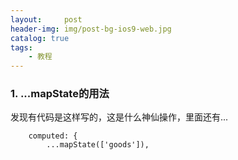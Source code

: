 ```yaml
---
layout:     post
header-img: img/post-bg-ios9-web.jpg
catalog: true
tags:
    - 教程
---
```


### 1. ...mapState的用法
发现有代码是这样写的，这是什么神仙操作，里面还有...
```angular2html
    computed: {
        ...mapState(['goods']),
```

